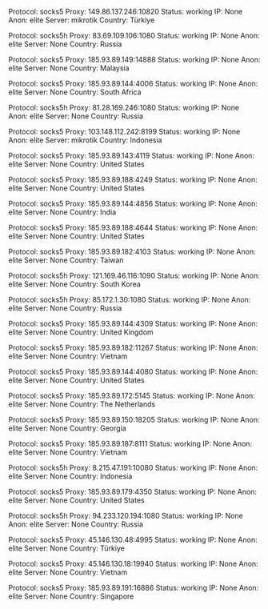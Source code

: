 Protocol: socks5
Proxy: 149.86.137.246:10820
Status: working
IP: None
Anon: elite
Server: mikrotik
Country: Türkiye

Protocol: socks5h
Proxy: 83.69.109.106:1080
Status: working
IP: None
Anon: elite
Server: None
Country: Russia

Protocol: socks5
Proxy: 185.93.89.149:14888
Status: working
IP: None
Anon: elite
Server: None
Country: Malaysia

Protocol: socks5
Proxy: 185.93.89.144:4006
Status: working
IP: None
Anon: elite
Server: None
Country: South Africa

Protocol: socks5h
Proxy: 81.28.169.246:1080
Status: working
IP: None
Anon: elite
Server: None
Country: Russia

Protocol: socks5
Proxy: 103.148.112.242:8199
Status: working
IP: None
Anon: elite
Server: mikrotik
Country: Indonesia

Protocol: socks5
Proxy: 185.93.89.143:4119
Status: working
IP: None
Anon: elite
Server: None
Country: United States

Protocol: socks5
Proxy: 185.93.89.188:4249
Status: working
IP: None
Anon: elite
Server: None
Country: United States

Protocol: socks5
Proxy: 185.93.89.144:4856
Status: working
IP: None
Anon: elite
Server: None
Country: India

Protocol: socks5
Proxy: 185.93.89.188:4644
Status: working
IP: None
Anon: elite
Server: None
Country: United States

Protocol: socks5
Proxy: 185.93.89.182:4103
Status: working
IP: None
Anon: elite
Server: None
Country: Taiwan

Protocol: socks5h
Proxy: 121.169.46.116:1090
Status: working
IP: None
Anon: elite
Server: None
Country: South Korea

Protocol: socks5h
Proxy: 85.172.1.30:1080
Status: working
IP: None
Anon: elite
Server: None
Country: Russia

Protocol: socks5
Proxy: 185.93.89.144:4309
Status: working
IP: None
Anon: elite
Server: None
Country: United Kingdom

Protocol: socks5
Proxy: 185.93.89.182:11267
Status: working
IP: None
Anon: elite
Server: None
Country: Vietnam

Protocol: socks5
Proxy: 185.93.89.144:4080
Status: working
IP: None
Anon: elite
Server: None
Country: United States

Protocol: socks5
Proxy: 185.93.89.172:5145
Status: working
IP: None
Anon: elite
Server: None
Country: The Netherlands

Protocol: socks5
Proxy: 185.93.89.150:18205
Status: working
IP: None
Anon: elite
Server: None
Country: Georgia

Protocol: socks5
Proxy: 185.93.89.187:8111
Status: working
IP: None
Anon: elite
Server: None
Country: Vietnam

Protocol: socks5h
Proxy: 8.215.47.191:10080
Status: working
IP: None
Anon: elite
Server: None
Country: Indonesia

Protocol: socks5
Proxy: 185.93.89.179:4350
Status: working
IP: None
Anon: elite
Server: None
Country: United States

Protocol: socks5h
Proxy: 94.233.120.194:1080
Status: working
IP: None
Anon: elite
Server: None
Country: Russia

Protocol: socks5
Proxy: 45.146.130.48:4995
Status: working
IP: None
Anon: elite
Server: None
Country: Türkiye

Protocol: socks5
Proxy: 45.146.130.18:19940
Status: working
IP: None
Anon: elite
Server: None
Country: Vietnam

Protocol: socks5
Proxy: 185.93.89.191:16886
Status: working
IP: None
Anon: elite
Server: None
Country: Singapore

